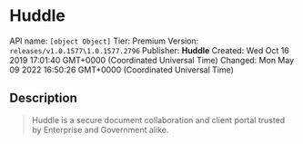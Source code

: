 # Huddle
API name: `[object Object]`
Tier: Premium
Version: `releases/v1.0.1577\1.0.1577.2796`
Publisher: **Huddle**
Created: Wed Oct 16 2019 17:01:40 GMT+0000 (Coordinated Universal Time)
Changed: Mon May 09 2022 16:50:26 GMT+0000 (Coordinated Universal Time)

## Description
> Huddle is a secure document collaboration and client portal trusted by Enterprise and Government alike.
